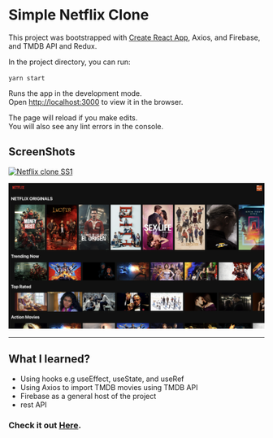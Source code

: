# Simple Netflix Clone

This project was bootstrapped with [Create React App](https://github.com/facebook/create-react-app), Axios, and Firebase, and TMDB API and Redux.

In the project directory, you can run:

`yarn start`

Runs the app in the development mode.\
Open [http://localhost:3000](http://localhost:3000) to view it in the browser.

The page will reload if you make edits.\
You will also see any lint errors in the console.

## ScreenShots

[![Netflix clone SS1](/src/assets/screenshots/Screenshot1ya.png)](http://netflix-clone-viknedus.vercel.app/)

[![Netflix clone SS2](/src/assets/screenshots/Screenshot2.png)](http://netflix-clone-viknedus.vercel.app/)

---

## What I learned?

- Using hooks e.g useEffect, useState, and useRef
- Using Axios to import TMDB movies using TMDB API
- Firebase as a general host of the project
- rest API

### Check it out [Here](http://netflix-clone-viknedus.vercel.app/).